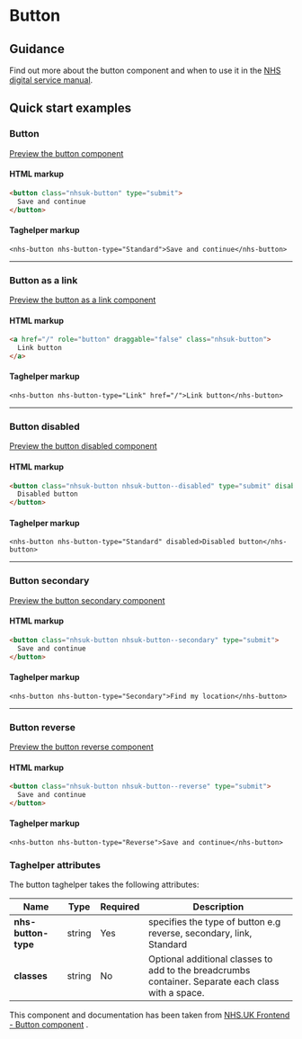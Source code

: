 ﻿# Button

## Guidance

Find out more about the button component and when to use it in the [NHS digital service manual](https://beta.nhs.uk/service-manual/styles-components-patterns/buttons).

## Quick start examples

### Button

[Preview the button component](https://dotnetcorefelpoc.azurewebsites.net/components/button)

#### HTML markup

```html
<button class="nhsuk-button" type="submit">
  Save and continue
</button>
```

#### Taghelper markup

```
<nhs-button nhs-button-type="Standard">Save and continue</nhs-button>
```
---

### Button as a link

[Preview the button as a link component](https://dotnetcorefelpoc.azurewebsites.net/components/button-link)

#### HTML markup

```html
<a href="/" role="button" draggable="false" class="nhsuk-button">
  Link button
</a>
```

#### Taghelper markup

```
<nhs-button nhs-button-type="Link" href="/">Link button</nhs-button>
```
---

### Button disabled

[Preview the button disabled component](https://dotnetcorefelpoc.azurewebsites.net/components/button-disabled)

#### HTML markup

```html
<button class="nhsuk-button nhsuk-button--disabled" type="submit" disabled="disabled" aria-disabled="true">
  Disabled button
</button>
```

#### Taghelper markup

```
<nhs-button nhs-button-type="Standard" disabled>Disabled button</nhs-button>
```

---

### Button secondary

[Preview the button secondary component](https://dotnetcorefelpoc.azurewebsites.net/components/button-secondary)

#### HTML markup

```html
<button class="nhsuk-button nhsuk-button--secondary" type="submit">
  Save and continue
</button>
```

#### Taghelper markup

```
<nhs-button nhs-button-type="Secondary">Find my location</nhs-button>
```

---

### Button reverse

[Preview the button reverse component](https://dotnetcorefelpoc.azurewebsites.net/components/button-reverse)

#### HTML markup

```html
<button class="nhsuk-button nhsuk-button--reverse" type="submit">
  Save and continue
</button>
```

#### Taghelper markup

```
<nhs-button nhs-button-type="Reverse">Save and continue</nhs-button>
```

### Taghelper attributes
The button taghelper takes the following attributes:


| Name                | Type     | Required  | Description  |
| --------------------|----------|-----------|--------------|
| **nhs-button-type**                | string   | Yes       | specifies the type of button e.g reverse, secondary, link, Standard  |
| **classes**             | string   | No        | Optional additional classes to add to the breadcrumbs container. Separate each class with a space. |

This component and documentation has been taken from [NHS.UK Frontend - Button component](https://github.com/nhsuk/nhsuk-frontend/tree/master/packages/components/button) .
